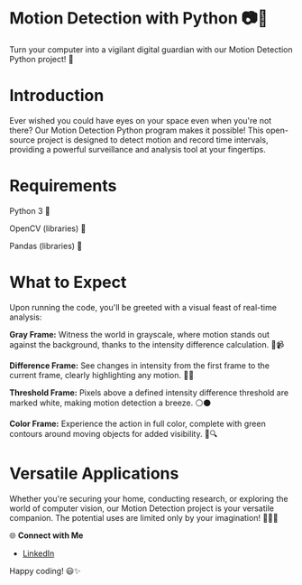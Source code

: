# Motion Detection with Python 📷🚀
Turn your computer into a vigilant digital guardian with our Motion Detection Python project! 🌟

# Introduction
Ever wished you could have eyes on your space even when you're not there? Our Motion Detection Python program makes it possible! This open-source project is designed to detect motion and record time intervals, providing a powerful surveillance and analysis tool at your fingertips.

# Requirements
Python 3 🐍

OpenCV (libraries) 📸

Pandas (libraries) 🐼

# What to Expect
Upon running the code, you'll be greeted with a visual feast of real-time analysis:

**Gray Frame:** Witness the world in grayscale, where motion stands out against the background, thanks to the intensity difference calculation. 🎨📹

**Difference Frame:** See changes in intensity from the first frame to the current frame, clearly highlighting any motion. 🔄🌆

**Threshold Frame:** Pixels above a defined intensity difference threshold are marked white, making motion detection a breeze. ⚪⚫

**Color Frame:** Experience the action in full color, complete with green contours around moving objects for added visibility. 🌈🔍

# Versatile Applications
Whether you're securing your home, conducting research, or exploring the world of computer vision, our Motion Detection project is your versatile companion. The potential uses are limited only by your imagination! 🏡🔬🤖

🌐 **Connect with Me**
- [LinkedIn](www.linkedin.com/in/md-azfar-alam)

Happy coding! 😃✨
